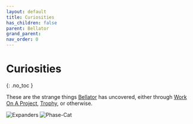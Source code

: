 ```yaml
---
layout: default
title: Curiosities
has_children: false
parent: Bellator
grand_parent: 
nav_order: 0
---
```

# Curiosities
{: .no_toc }

These are the strange things [Bellator](Game/Bellator/Bellator) has uncovered, either through [Work On A Project](Game/Departure-Activities#Work%20On%20A%20Project), [Trophy](Game/Returning-From-Space#Trophy), or otherwise.

![Expanders](Game/Blocks/Expanders)
![Phase-Cat](Game/Creatures/Phase-Cat)
